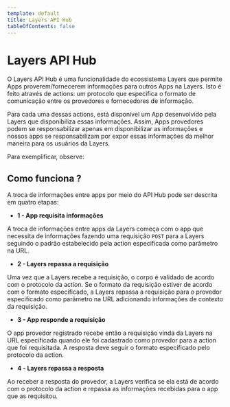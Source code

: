 ```yaml
---
template: default
title: Layers API Hub
tableOfContents: false
---
```


# Layers API Hub

O Layers API Hub é uma funcionalidade do ecossistema Layers que permite Apps proverem/fornecerem informações para outros Apps na Layers. Isto é feito através de actions: um protocolo que especifica o formato de comunicação entre os provedores e fornecedores de informação.

Para cada uma dessas actions, está disponível um App desenvolvido pela Layers que disponibiliza essas informações. Assim, Apps provedores podem se responsabilizar apenas em disponibilizar as informações e nossos apps se responsabilizam por expor essas informações da melhor maneira para os usuários da Layers.


Para exemplificar, observe:
<docs-zoomable-image href="/docs/assets/images/flow-erp.png"></docs-zoomable-image>
## Como funciona ?

A troca de informações entre apps por meio do API Hub pode ser descrita em quatro etapas:

+ <strong> 1 - App requisita informações </strong>

A troca de informações entre apps da Layers começa com o app que necessita de informações fazendo uma requisição `POST` para a Layers seguindo o padrão estabelecido pela action especificada como parâmetro na URL.

+ <strong> 2 - Layers repassa a requisição </strong>

Uma vez que a Layers recebe a requisição, o corpo é validado de acordo com o protocolo da action. Se o formato da requisição estiver de acordo com o formato especificado, a Layers repassa a requisição para o provedor especificado como parâmetro na URL adicionando informações de contexto da requisição.

+ <strong> 3 - App responde a requisição </strong>

O app provedor registrado recebe então a requisição vinda da Layers na URL especificada quando ele foi cadastrado como provedor para a action que foi requisitada. A resposta deve seguir o formato especificado pelo protocolo da action.

+ <strong> 4 - Layers repassa a resposta </strong>

Ao receber a resposta do provedor, a Layers verifica se ela está de acordo com o protocolo da action e repassa as informações recebidas para o app que as requisitou.
